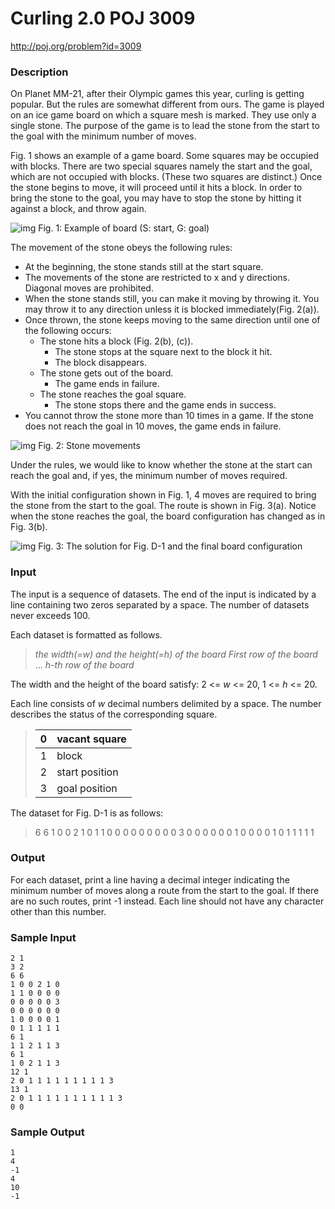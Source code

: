 # Curling 2.0 POJ 3009

http://poj.org/problem?id=3009

### Description

On Planet MM-21, after their Olympic games this year, curling is getting popular. But the rules are somewhat different from ours. The game is played on an ice game board on which a square mesh is marked. They use only a single stone. The purpose of the game is to lead the stone from the start to the goal with the minimum number of moves.

Fig. 1 shows an example of a game board. Some squares may be occupied with blocks. There are two special squares namely the start and the goal, which are not occupied with blocks. (These two squares are distinct.) Once the stone begins to move, it will proceed until it hits a block. In order to bring the stone to the goal, you may have to stop the stone by hitting it against a block, and throw again.

![img](D:\软件\Typora\Image\3009_1.gif)
Fig. 1: Example of board (S: start, G: goal)

The movement of the stone obeys the following rules:

- At the beginning, the stone stands still at the start square.
- The movements of the stone are restricted to x and y directions. Diagonal moves are prohibited.
- When the stone stands still, you can make it moving by throwing it. You may throw it to any direction unless it is blocked immediately(Fig. 2(a)).
- Once thrown, the stone keeps moving to the same direction until one of the following occurs:
  - The stone hits a block (Fig. 2(b), (c)).
    - The stone stops at the square next to the block it hit.
    - The block disappears.
  - The stone gets out of the board.
    - The game ends in failure.
  - The stone reaches the goal square.
    - The stone stops there and the game ends in success.
- You cannot throw the stone more than 10 times in a game. If the stone does not reach the goal in 10 moves, the game ends in failure.


![img](D:\软件\Typora\Image\3009_2.gif)
Fig. 2: Stone movements

Under the rules, we would like to know whether the stone at the start can reach the goal and, if yes, the minimum number of moves required.

With the initial configuration shown in Fig. 1, 4 moves are required to bring the stone from the start to the goal. The route is shown in Fig. 3(a). Notice when the stone reaches the goal, the board configuration has changed as in Fig. 3(b).

![img](D:\软件\Typora\Image\3009_3.gif)
Fig. 3: The solution for Fig. D-1 and the final board configuration

### Input

The input is a sequence of datasets. The end of the input is indicated by a line containing two zeros separated by a space. The number of datasets never exceeds 100.

Each dataset is formatted as follows.

> *the width(=w) and the height(=h) of the board*
> *First row of the board*
> ...
> *h-th row of the board*

The width and the height of the board satisfy: 2 <= *w* <= 20, 1 <= *h* <= 20.

Each line consists of *w* decimal numbers delimited by a space. The number describes the status of the corresponding square.

> | 0    | vacant square  |
> | ---- | -------------- |
> | 1    | block          |
> | 2    | start position |
> | 3    | goal position  |

The dataset for Fig. D-1 is as follows:

> 6 6
> 1 0 0 2 1 0
> 1 1 0 0 0 0
> 0 0 0 0 0 3
> 0 0 0 0 0 0
> 1 0 0 0 0 1
> 0 1 1 1 1 1

### Output

For each dataset, print a line having a decimal integer indicating the minimum number of moves along a route from the start to the goal. If there are no such routes, print -1 instead. Each line should not have any character other than this number.

### Sample Input

```
2 1
3 2
6 6
1 0 0 2 1 0
1 1 0 0 0 0
0 0 0 0 0 3
0 0 0 0 0 0
1 0 0 0 0 1
0 1 1 1 1 1
6 1
1 1 2 1 1 3
6 1
1 0 2 1 1 3
12 1
2 0 1 1 1 1 1 1 1 1 1 3
13 1
2 0 1 1 1 1 1 1 1 1 1 1 3
0 0
```

### Sample Output

```
1
4
-1
4
10
-1
```